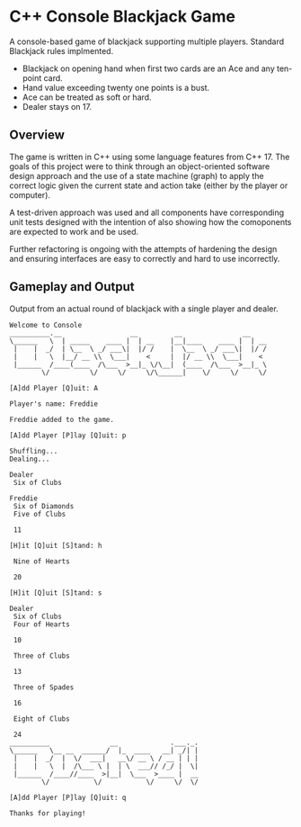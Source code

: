 # C++ Console Blackjack Game

A console-based game of blackjack supporting multiple players.  Standard
Blackjack rules implmented.

- Blackjack on opening hand when first two cards are an Ace and any ten-point
  card.
- Hand value exceeding twenty one points is a bust.
- Ace can be treated as soft or hard.
- Dealer stays on 17.

## Overview

The game is written in C++ using some language features from C++ 17.  The goals
of this project were to think through an object-oriented software design
approach and the use of a state machine (graph) to apply the correct logic
given the current state and action take (either by the player or computer).

A test-driven approach was used and all components have corresponding unit
tests designed with the intention of also showing how the comoponents are
expected to work and be used.

Further refactoring is ongoing with the attempts of hardening the design and
ensuring interfaces are easy to correctly and hard to use incorrectly.

## Gameplay and Output

Output from an actual round of blackjack with a single player and dealer.

```
Welcome to Console
__________.__                 __         __               __
\______   \  | _____    ____ |  | __    |__|____    ____ |  | __
 |    |  _/  | \__  \ _/ ___\|  |/ /    |  \__  \ _/ ___\|  |/ /
 |    |   \  |__/ __ \\  \___|    <     |  |/ __ \\  \___|    <
 |______  /____(____  /\___  >__|_ \/\__|  (____  /\___  >__|_ \
        \/          \/     \/     \/\______|    \/     \/     \/

[A]dd Player [Q]uit: A

Player's name: Freddie

Freddie added to the game.

[A]dd Player [P]lay [Q]uit: p

Shuffling...
Dealing...

Dealer
 Six of Clubs

Freddie
 Six of Diamonds
 Five of Clubs

 11

[H]it [Q]uit [S]tand: h

 Nine of Hearts

 20

[H]it [Q]uit [S]tand: s

Dealer
 Six of Clubs
 Four of Hearts

 10

 Three of Clubs

 13

 Three of Spades

 16

 Eight of Clubs

 24
__________               __             .___._.
\______   \__ __  ______/  |_  ____   __| _/| |
 |    |  _/  |  \/  ___|   __\/ __ \ / __ | | |
 |    |   \  |  /\___ \ |  | \  ___// /_/ |  \|
 |______  /____//____  >|__|  \___  >____ |  __
        \/           \/           \/     \/  \/

[A]dd Player [P]lay [Q]uit: q

Thanks for playing!
```
